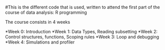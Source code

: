 #This is the different code that is used, written to attend the first part of the course of data analysis: R programming

The course consists in 4 weeks

*Week 0: Introduction
*Week 1: Data Types, Reading subsetting
*Week 2: Control structures, functions, Scoping rules
*Week 3: Loop and debugging
*Week 4: Simulations and profiler
